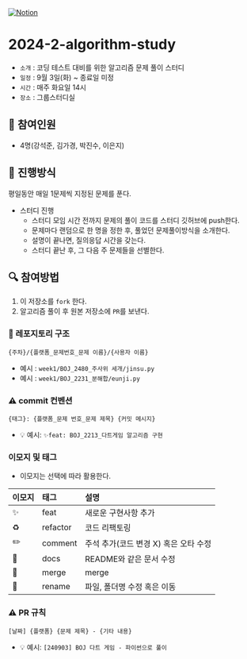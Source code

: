 <a href="https://www.notion.so/Algorithm-Study-003e1439f93f4971bbf6a2c68da2db9c?pvs=4">
  <img src="https://img.shields.io/badge/Notion-%23000000.svg?style=for-the-flat&amp;logo=notion&amp;logoColor=white" alt="Notion">
</a>

# 2024-2-algorithm-study
- `소개` : 코딩 테스트 대비를 위한 알고리즘 문제 풀이 스터디
- `일정` : 9월 3일(화) ~ 종료일 미정
- `시간` : 매주 화요일 14시
- `장소` : 그룹스터디실


## 🙂 참여인원 
- 4명(강석준, 김가경, 박진수, 이은지)

## 📢 진행방식

평일동안 매일 1문제씩 지정된 문제를 푼다.

* 스터디 진행 
  - 스터디 모임 시간 전까지 문제의 풀이 코드를 스터디 깃허브에 push한다.
  - 문제마다 랜덤으로 한 명을 정한 후, 풀었던 문제풀이방식을 소개한다.
  - 설명이 끝나면, 질의응답 시간을 갖는다.
  - 스터디 끝난 후, 그 다음 주 문제들을 선별한다.

## 🔍 참여방법
1. 이 저장소를 `fork` 한다.
2. 알고리즘 풀이 후 원본 저장소에 `PR`를 보낸다.


### 📁  레포지토리 구조
```
{주차}/{플랫폼_문제번호_문제 이름}/{사용자 이름}
```  
- 예시 : `week1/BOJ_2480_주사위 세개/jinsu.py`
- 예시 : `week1/BOJ_2231_분해합/eunji.py`
  
### ⚠️ commit 컨벤션
```
{태그}: {플랫폼_문제 번호_문제 제목} {커밋 메시지}
```
- 💡 예시: `✨feat: BOJ_2213_다트게임 알고리즘 구현`

### 이모지 및 태그

- 이모지는 선택에 따라 활용한다.

| 이모지 | 태그       | 설명                      |
|:----|:---------|:------------------------|
| ✨   | feat     | 새로운 구현사항 추가               |
| ♻️  | refactor | 코드 리팩토링                 |
| ✏️  | comment  | 주석 추가(코드 변경 X) 혹은 오타 수정 |
| 📝  | docs     | README와 같은 문서 수정        |
| 🔀  | merge    | merge                   |
| 🚚  | rename   | 파일, 폴더명 수정 혹은 이동        |

### ⚠️ PR 규칙
```
[날짜] {플랫폼} {문제 제목} - {기타 내용}
```
- 💡 예시: `[240903] BOJ 다트 게임 - 파이썬으로 풀이`
